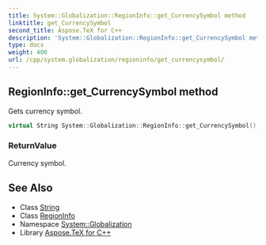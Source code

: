 ```yaml
---
title: System::Globalization::RegionInfo::get_CurrencySymbol method
linktitle: get_CurrencySymbol
second_title: Aspose.TeX for C++
description: 'System::Globalization::RegionInfo::get_CurrencySymbol method. Gets currency symbol in C++.'
type: docs
weight: 400
url: /cpp/system.globalization/regioninfo/get_currencysymbol/
---
```

## RegionInfo::get_CurrencySymbol method


Gets currency symbol.

```cpp
virtual String System::Globalization::RegionInfo::get_CurrencySymbol() const
```


### ReturnValue

Currency symbol.

## See Also

* Class [String](../../../system/string/)
* Class [RegionInfo](../)
* Namespace [System::Globalization](../../)
* Library [Aspose.TeX for C++](../../../)
